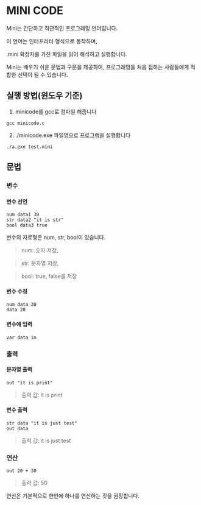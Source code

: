 # MINI CODE

Mini는 간단하고 직관적인 프로그래밍 언어입니다.

이 언어는 인터프리터 형식으로 동작하며,

.mini 확장자를 가진 파일을 읽어 해석하고 실행합니다.

Mini는 배우기 쉬운 문법과 구문을 제공하여, 프로그래밍을 처음 접하는 사람들에게 적합한 선택이 될 수 있습니다.

## 실행 방법(윈도우 기준)
1. minicode를 gcc로 컴파일 해줍니다
```
gcc minicode.c
```
2. ./minicode.exe 파일명으로 프로그램을 실행합니다
```
./a.exe test.mini
```

## 문법

### 변수
#### 변수 선언
```
num data1 30
str data2 "it is str"
bool data3 true
```
변수의 자료형은 num, str, bool이 있습니다.

> num: 숫자 저장,

> str: 문자열 저장,

> bool: true, false를 저장 
#### 변수 수정
```
num data 30
data 20
```
#### 변수에 입력
```
var data in
```

### 출력
#### 문자열 출력
```
out "it is print"
```
> 출력 값: it is print

#### 변수 출력
```
str data "it is just test"
out data
```
> 출력 값: it is just test

### 연산
```
out 20 + 30
```
> 출력 값: 50

연산은 기본적으로 한번에 하나를 연산하는 것을 권장합니다.